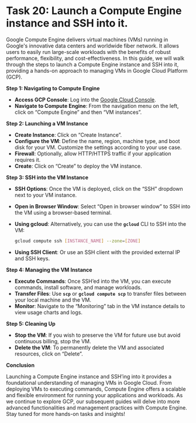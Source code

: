# Task 20: Launch a Compute Engine instance and SSH into it.

Google Compute Engine delivers virtual machines (VMs) running in Google's innovative data centers and worldwide fiber network. It allows users to easily run large-scale workloads with the benefits of robust performance, flexibility, and cost-effectiveness. In this guide, we will walk through the steps to launch a Compute Engine instance and SSH into it, providing a hands-on approach to managing VMs in Google Cloud Platform (GCP).

**Step 1: Navigating to Compute Engine**

- **Access GCP Console**: Log into the [Google Cloud Console](https://console.cloud.google.com/).
- **Navigate to Compute Engine**: From the navigation menu on the left, click on “Compute Engine” and then “VM instances”.

**Step 2: Launching a VM Instance**

- **Create Instance**: Click on “Create Instance”.
- **Configure the VM**: Define the name, region, machine type, and boot disk for your VM. Customize the settings according to your use case.
- **Firewall**: Optionally, allow HTTP/HTTPS traffic if your application requires it.
- **Create**: Click on “Create” to deploy the VM instance.

**Step 3: SSH into the VM Instance**

- **SSH Options**: Once the VM is deployed, click on the “SSH” dropdown next to your VM instance.
- **Open in Browser Window**: Select “Open in browser window” to SSH into the VM using a browser-based terminal.
- **Using gcloud**: Alternatively, you can use the **`gcloud`** CLI to SSH into the VM:
    
    ```bash
    gcloud compute ssh [INSTANCE_NAME] --zone=[ZONE]
    ```
    
- **Using SSH Client**: Or use an SSH client with the provided external IP and SSH keys.

**Step 4: Managing the VM Instance**

- **Execute Commands**: Once SSH’ed into the VM, you can execute commands, install software, and manage workloads.
- **Transfer Files**: Use **`scp`** or **`gcloud compute scp`** to transfer files between your local machine and the VM.
- **Monitor**: Navigate to the “Monitoring” tab in the VM instance details to view usage charts and logs.

**Step 5: Cleaning Up**

- **Stop the VM**: If you wish to preserve the VM for future use but avoid continuous billing, stop the VM.
- **Delete the VM**: To permanently delete the VM and associated resources, click on “Delete”.

**Conclusion**

Launching a Compute Engine instance and SSH’ing into it provides a foundational understanding of managing VMs in Google Cloud. From deploying VMs to executing commands, Compute Engine offers a scalable and flexible environment for running your applications and workloads. As we continue to explore GCP, our subsequent guides will delve into more advanced functionalities and management practices with Compute Engine. Stay tuned for more hands-on tasks and insights!